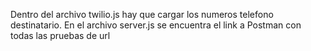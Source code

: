 Dentro del archivo twilio.js hay que cargar los numeros telefono destinatario.
En el archivo server.js se encuentra el link a Postman con todas las pruebas de url